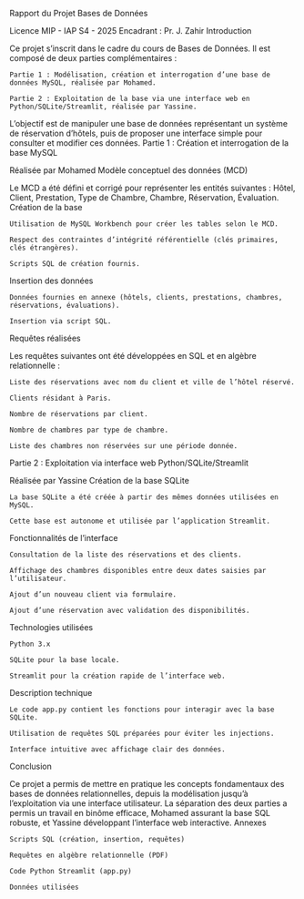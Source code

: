 Rapport du Projet Bases de Données

Licence MIP - IAP S4 - 2025
Encadrant : Pr. J. Zahir
Introduction

Ce projet s’inscrit dans le cadre du cours de Bases de Données. Il est composé de deux parties complémentaires :

    Partie 1 : Modélisation, création et interrogation d’une base de données MySQL, réalisée par Mohamed.

    Partie 2 : Exploitation de la base via une interface web en Python/SQLite/Streamlit, réalisée par Yassine.

L’objectif est de manipuler une base de données représentant un système de réservation d’hôtels, puis de proposer une interface simple pour consulter et modifier ces données.
Partie 1 : Création et interrogation de la base MySQL

Réalisée par Mohamed
Modèle conceptuel des données (MCD)

Le MCD a été défini et corrigé pour représenter les entités suivantes : Hôtel, Client, Prestation, Type de Chambre, Chambre, Réservation, Évaluation.
Création de la base

    Utilisation de MySQL Workbench pour créer les tables selon le MCD.

    Respect des contraintes d’intégrité référentielle (clés primaires, clés étrangères).

    Scripts SQL de création fournis.

Insertion des données

    Données fournies en annexe (hôtels, clients, prestations, chambres, réservations, évaluations).

    Insertion via script SQL.

Requêtes réalisées

Les requêtes suivantes ont été développées en SQL et en algèbre relationnelle :

    Liste des réservations avec nom du client et ville de l’hôtel réservé.

    Clients résidant à Paris.

    Nombre de réservations par client.

    Nombre de chambres par type de chambre.

    Liste des chambres non réservées sur une période donnée.

Partie 2 : Exploitation via interface web Python/SQLite/Streamlit

Réalisée par Yassine
Création de la base SQLite

    La base SQLite a été créée à partir des mêmes données utilisées en MySQL.

    Cette base est autonome et utilisée par l’application Streamlit.

Fonctionnalités de l’interface

    Consultation de la liste des réservations et des clients.

    Affichage des chambres disponibles entre deux dates saisies par l’utilisateur.

    Ajout d’un nouveau client via formulaire.

    Ajout d’une réservation avec validation des disponibilités.

Technologies utilisées

    Python 3.x

    SQLite pour la base locale.

    Streamlit pour la création rapide de l’interface web.

Description technique

    Le code app.py contient les fonctions pour interagir avec la base SQLite.

    Utilisation de requêtes SQL préparées pour éviter les injections.

    Interface intuitive avec affichage clair des données.

Conclusion

Ce projet a permis de mettre en pratique les concepts fondamentaux des bases de données relationnelles, depuis la modélisation jusqu’à l’exploitation via une interface utilisateur. La séparation des deux parties a permis un travail en binôme efficace, Mohamed assurant la base SQL robuste, et Yassine développant l’interface web interactive.
Annexes

    Scripts SQL (création, insertion, requêtes)

    Requêtes en algèbre relationnelle (PDF)

    Code Python Streamlit (app.py)

    Données utilisées
